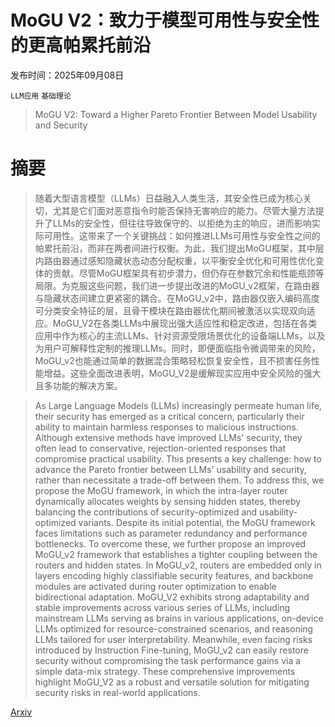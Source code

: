# MoGU V2：致力于模型可用性与安全性的更高帕累托前沿

发布时间：2025年09月08日

`LLM应用` `基础理论`

> MoGU V2: Toward a Higher Pareto Frontier Between Model Usability and Security

# 摘要

> 随着大型语言模型（LLMs）日益融入人类生活，其安全性已成为核心关切，尤其是它们面对恶意指令时能否保持无害响应的能力。尽管大量方法提升了LLMs的安全性，但往往导致保守的、以拒绝为主的响应，进而影响实际可用性。这带来了一个关键挑战：如何推进LLMs可用性与安全性之间的帕累托前沿，而非在两者间进行权衡。为此，我们提出MoGU框架，其中层内路由器通过感知隐藏状态动态分配权重，以平衡安全优化和可用性优化变体的贡献。尽管MoGU框架具有初步潜力，但仍存在参数冗余和性能瓶颈等局限。为克服这些问题，我们进一步提出改进的MoGU_v2框架，在路由器与隐藏状态间建立更紧密的耦合。在MoGU_v2中，路由器仅嵌入编码高度可分类安全特征的层，且骨干模块在路由器优化期间被激活以实现双向适应。MoGU_V2在各类LLMs中展现出强大适应性和稳定改进，包括在各类应用中作为核心的主流LLMs、针对资源受限场景优化的设备端LLMs，以及为用户可解释性定制的推理LLMs。同时，即便面临指令微调带来的风险，MoGU_v2也能通过简单的数据混合策略轻松恢复安全性，且不损害任务性能增益。这些全面改进表明，MoGU_V2是缓解现实应用中安全风险的强大且多功能的解决方案。

> As Large Language Models (LLMs) increasingly permeate human life, their security has emerged as a critical concern, particularly their ability to maintain harmless responses to malicious instructions. Although extensive methods have improved LLMs' security, they often lead to conservative, rejection-oriented responses that compromise practical usability. This presents a key challenge: how to advance the Pareto frontier between LLMs' usability and security, rather than necessitate a trade-off between them. To address this, we propose the MoGU framework, in which the intra-layer router dynamically allocates weights by sensing hidden states, thereby balancing the contributions of security-optimized and usability-optimized variants. Despite its initial potential, the MoGU framework faces limitations such as parameter redundancy and performance bottlenecks. To overcome these, we further propose an improved MoGU_v2 framework that establishes a tighter coupling between the routers and hidden states. In MoGU_v2, routers are embedded only in layers encoding highly classifiable security features, and backbone modules are activated during router optimization to enable bidirectional adaptation. MoGU_V2 exhibits strong adaptability and stable improvements across various series of LLMs, including mainstream LLMs serving as brains in various applications, on-device LLMs optimized for resource-constrained scenarios, and reasoning LLMs tailored for user interpretability. Meanwhile, even facing risks introduced by Instruction Fine-tuning, MoGU_v2 can easily restore security without compromising the task performance gains via a simple data-mix strategy. These comprehensive improvements highlight MoGU_V2 as a robust and versatile solution for mitigating security risks in real-world applications.

[Arxiv](https://arxiv.org/abs/2509.06807)
